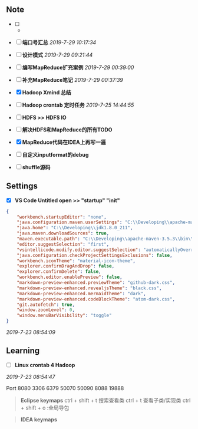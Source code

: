 
## Note

* [ ] -
* [ ] **端口号汇总** *2019-7-29 10:17:34*
* [ ] **设计模式** *2019-7-29 09:21:44*
* [ ] **编写MapReduce扩充案例** *2019-7-29 00:39:00*
* [ ] **补充MapReduce笔记** *2019-7-29 00:37:39*
* [x] **Hadoop Xmind 总结**
* [ ] **Hadoop crontab 定时任务** *2019-7-25 14:44:55*
* [ ] **HDFS >> HDFS IO**
* [ ] **解决HDFS和MapReduce的所有TODO**
* [x] **MapReduce代码在IDEA上再写一遍**
* [ ] **自定义inputformat的debug**
* [ ] **shuffle源码**


## Settings

* [x] **VS Code Untitled open >> "startup" "init"**
```json
{
    "workbench.startupEditor": "none",
    "java.configuration.maven.userSettings": "C:\\Developing\\apache-maven-3.5.3\\conf\\settings.xml",
    "java.home": "C:\\Developing\\jdk1.8.0_211",
    "java.maven.downloadSources": true,
    "maven.executable.path": "C:\\Developing\\apache-maven-3.5.3\\bin\\mvn.cmd",
    "editor.suggestSelection": "first",
    "vsintellicode.modify.editor.suggestSelection": "automaticallyOverrodeDefaultValue",
    "java.configuration.checkProjectSettingsExclusions": false,
    "workbench.iconTheme": "material-icon-theme",
    "explorer.confirmDragAndDrop": false,
    "explorer.confirmDelete": false,
    "workbench.editor.enablePreview": false,
    "markdown-preview-enhanced.previewTheme": "github-dark.css",
    "markdown-preview-enhanced.revealjsTheme": "black.css",
    "markdown-preview-enhanced.mermaidTheme": "dark",
    "markdown-preview-enhanced.codeBlockTheme": "atom-dark.css",
    "git.autofetch": true,
    "window.zoomLevel": 0,
    "window.menuBarVisibility": "toggle"
}
```

*2019-7-23 08:54:09*

<!-- test -->


## Learning

* [ ] **Linux crontab 4 Hadoop**

*2019-7-23 08:54:47*

Port
8080
3306
6379
50070
50090
8088
19888







>**Eclipse keymaps**
ctrl + shift + t  搜索查看类
ctrl + t 查看子类/实现类
ctrl + shift + o :全局导包

>**IDEA keymaps**
